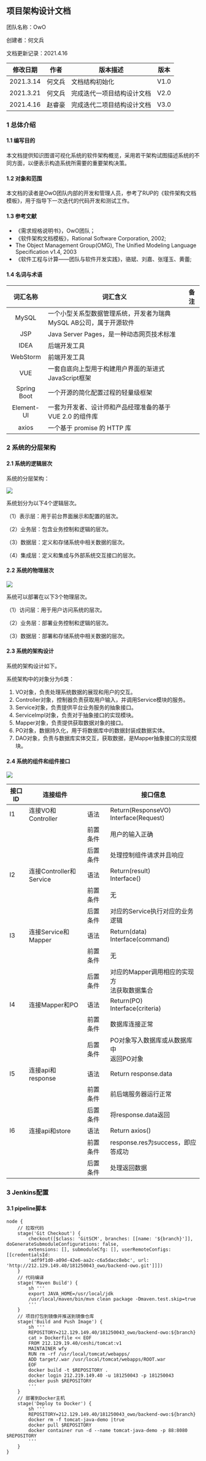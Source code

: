 ## 项目架构设计文档

团队名称：OwO

创建者：何文兵

文档更新记录：2021.4.16

| 修改日期  | 作者   | 版本描述                   | 版本 |
| --------- | ------ | -------------------------- | ---- |
| 2021.3.14 | 何文兵 | 文档结构初始化             | V1.0 |
| 2021.3.21 | 何文兵 | 完成迭代一项目结构设计文档 | V2.0 |
| 2021.4.16 | 赵睿豪 | 完成迭代二项目结构设计文档 | V3.0 |

### 1 总体介绍

#### 1.1 编写目的

本文档提供知识图谱可视化系统的软件架构概览，采用若干架构试图描述系统的不同方面，以便表示构造系统所需要的重要架构决策。

#### 1.2 对象和范围

本文档的读者是OwO团队内部的开发和管理人员，参考了RUP的《软件架构文档模板》，用于指导下一次迭代的代码开发和测试工作。

#### 1.3 参考文献

- 《需求规格说明书》，OwO团队；
- 《软件架构文档模板》，Rational Software Corporation, 2002;
- The Object Management Group(OMG), The Unified Modeling Language Specification v1.4, 2003
- 《软件工程与计算——团队与软件开发实践》，骆斌、刘嘉、张瑾玉、黄蕾;

#### 1.4 名词与术语

|  词汇名称   | 词汇含义                                                     | 备注 |
| :---------: | ------------------------------------------------------------ | ---- |
|    MySQL    | 一个小型关系型数据管理系统，开发者为瑞典MySQL AB公司，属于开源软件 |      |
|     JSP     | Java Server Pages，是一种动态网页技术标准                    |      |
|    IDEA     | 后端开发工具                                                 |      |
|  WebStorm   | 前端开发工具                                                 |      |
|     VUE     | 一套自底向上型用于构建用户界面的渐进式JavaScript框架         |      |
| Spring Boot | 一个开源的简化配置过程的轻量级框架                           |      |
| Element-UI  | 一套为开发者、设计师和产品经理准备的基于 VUE 2.0 的组件库    |      |
|    axios    | 一个基于 promise 的 HTTP 库                                  |      |

### 2 系统的分层架构

#### 2.1 系统的逻辑层次

系统的分层架构：

![](pic\逻辑层次.png)

系统划分为以下4个逻辑层次。

（1）表示层：用于前台界面展示和配置的层次。

（2）业务层：包含业务控制和逻辑的层次。

（3）数据层：定义和存储系统中相关数据的层次。

（4）集成层：定义和集成与外部系统交互接口的层次。

#### 2.2 系统的物理层次

![](pic\物理层次.png)

系统可以部署在以下3个物理层次。

（1）访问层：用于用户访问系统的层次。

（2）业务层：部署业务控制和逻辑的层次。

（3）数据层：部署和存储系统中相关数据的层次。

#### 2.3 系统的架构设计

系统的架构设计如下。

系统架构中的对象分为6类：

1. VO对象，负责处理系统数据的展现和用户的交互。
2. Controller对象，控制器负责获取用户输入，并调用Service模块的服务。
3. Service对象，负责提供平台业务服务的抽象接口。
4. ServiceImpl对象，负责对于抽象接口的实现模块。
5. Mapper对象，负责提供获取数据对象的接口。
6. PO对象，数据持久化，用于将数据库中的数据封装成数据实体。
7. DAO对象，负责与数据库实体交互，获取数据，是Mapper抽象接口的实现模块。

#### 2.4 系统的组件和组件接口

![](pic\组件和组件接口.png)

| 接口ID | 连接组件                |          | 接口信息                                         |
| ------ | ----------------------- | -------- | ------------------------------------------------ |
| I1     | 连接VO和Controller      | 语法     | Return(ResponseVO)<br />Interface(Request)       |
|        |                         | 前置条件 | 用户的输入正确                                   |
|        |                         | 后置条件 | 处理控制组件请求并且响应                         |
| I2     | 连接Controller和Service | 语法     | Return(result)<br />Interface()                  |
|        |                         | 前置条件 | 无                                               |
|        |                         | 后置条件 | 对应的Service执行对应的业务逻辑                  |
| I3     | 连接Service和Mapper     | 语法     | Return(data)<br />Interface(command)             |
|        |                         | 前置条件 | 无                                               |
|        |                         | 后置条件 | 对应的Mapper调用相应的实现方<br />法获取数据集合 |
| I4     | 连接Mapper和PO          | 语法     | Return(PO)<br />Interface(criteria)              |
|        |                         | 前置条件 | 数据库连接正常                                   |
|        |                         | 后置条件 | PO对象写入数据库或从数据库中<br />返回PO对象     |
| l5     | 连接api和response       | 语法     | Return response.data                             |
|        |                         | 前置条件 | 前后端服务器运行正常                             |
|        |                         | 后置条件 | 将response.data返回                              |
| l6     | 连接api和store          | 语法     | Return axios()                                   |
|        |                         | 前置条件 | response.res为success，即应答成功                |
|        |                         | 后置条件 | 处理返回数据                                     |

### 3 Jenkins配置

#### 3.1 pipeline脚本

```
node {
	// 拉取代码
	stage('Git Checkout') {
		checkout([$class: 'GitSCM', branches: [[name: '${branch}']], 					doGenerateSubmoduleConfigurations: false,
		extensions: [], submoduleCfg: [], userRemoteConfigs: [[credentialsId:
		'adf9f1d0-a09d-42e6-aa2c-c6a5dacc8ebc', url: 									'http://212.129.149.40/181250043_owo/backend-owo.git']]])
	}
	// 代码编译
	stage('Maven Build') {
		sh '''
		export JAVA_HOME=/usr/local/jdk
		/usr/local/maven/bin/mvn clean package -Dmaven.test.skip=true
		'''
	}
	// 项目打包到镜像并推送到镜像仓库
	stage('Build and Push Image') {
		sh '''
		REPOSITORY=212.129.149.40/181250043_owo/backend-owo:${branch}
		cat > Dockerfile << EOF
		FROM 212.129.19.40/ceshi/tomcat:v1
		MAINTAINER wfy
		RUN rm -rf /usr/local/tomcat/webapps/
		ADD target/.war /usr/local/tomcat/webapps/ROOT.war
		EOF
		docker build -t $REPOSITORY .
		docker login 212.219.149.40 -u 181250043 -p 181250043
		docker push $REPOSITORY
		'''
	}
	// 部署到Docker主机
	stage('Deploy to Docker') {
		sh '''
		REPOSITORY=212.129.149.40/181250043_owo/backend-owo:${branch}
		docker rm -f tomcat-java-demo |true
		docker pull $REPOSITORY
		docker container run -d --name tomcat-java-demo -p 88:8080 $REPOSITORY
		'''
	}
}
```
